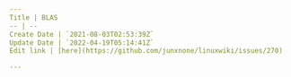 ```yaml
---
Title | BLAS
-- | --
Create Date | `2021-08-03T02:53:39Z`
Update Date | `2022-04-19T05:14:41Z`
Edit link | [here](https://github.com/junxnone/linuxwiki/issues/270)

---
```


